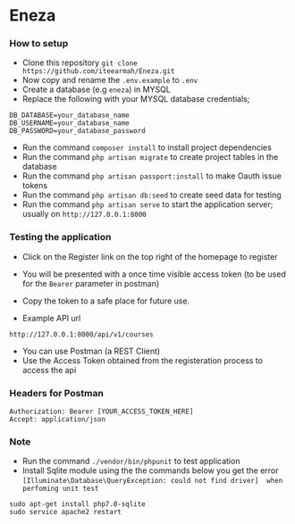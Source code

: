 # Eneza

### How to setup
- Clone this repository `git clone https://github.com/iteearmah/Eneza.git`
- Now copy and rename the `.env.example` to `.env`
- Create a database (e.g `eneza`) in MYSQL
- Replace the following with your MYSQL database credentials;
```
DB_DATABASE=your_database_name
DB_USERNAME=your_database_name
DB_PASSWORD=your_database_password
```
- Run the command `composer install` to install project dependencies 
- Run the command `php artisan migrate` to create project tables in the database
- Run the command `php artisan passport:install` to make Oauth issue tokens
- Run the command `php artisan db:seed` to create seed data for testing
- Run the command `php artisan serve` to start the application server; usually on `http://127.0.0.1:8000`

### Testing the application
- Click on the Register link on the top right of the homepage to register
- You will be presented with a once time visible access token (to be used for the `Bearer` parameter in postman)
- Copy the token to a safe place for future use.

- Example API url 
```
http://127.0.0.1:8000/api/v1/courses
```
- You can use Postman (a REST Client)
- Use the Access Token obtained from the registeration process to access the api

### Headers for Postman
```
Authorization: Bearer [YOUR_ACCESS_TOKEN_HERE]
Accept: application/json
```
### Note
- Run the command `./vendor/bin/phpunit` to test application
- Install Sqlite module using the the commands below you get the error `[Illuminate\Database\QueryException: could not find driver]  when perfoming unit test`
```
sudo apt-get install php7.0-sqlite
sudo service apache2 restart
```
